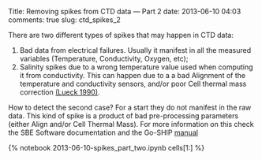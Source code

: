 Title: Removing spikes from CTD data &mdash; Part 2
date:  2013-06-10 04:03
comments: true
slug: ctd_spikes_2

There are two different types of spikes that may happen in CTD data:

1.  Bad data from electrical failures.  Usually it manifest in all the
    measured variables (Temperature, Conductivity, Oxygen, etc);
2.  Salinity spikes due to a wrong temperature value used when computing it
    from conductivity.  This can happen due to a a bad Alignment of the
    temperature and conductivity sensors, and/or poor Cell thermal mass
    correction [(Lueck 1990)][id].

How to detect the second case?  For a start they do not manifest in the raw
data.  This kind of spike is a product of bad pre-processing parameters (either
Align and/or Cell Thermal Mass).  For more information on this check the SBE
Software documentation and the Go-SHIP
[manual](http://www.go-ship.org/Manual/McTaggart_et_al_CTD.pdf)

[id]: http://dx.doi.org/10.1175/1520-0426(1990)007<0741:TIOCCT>2.0.CO;2 "Lueck, R.G., 1990: Thermal Inertia of Conductivity Cells: Theory., American Meteorological Society Oct 1990, 741-755."


{% notebook 2013-06-10-spikes_part_two.ipynb cells[1:] %}
